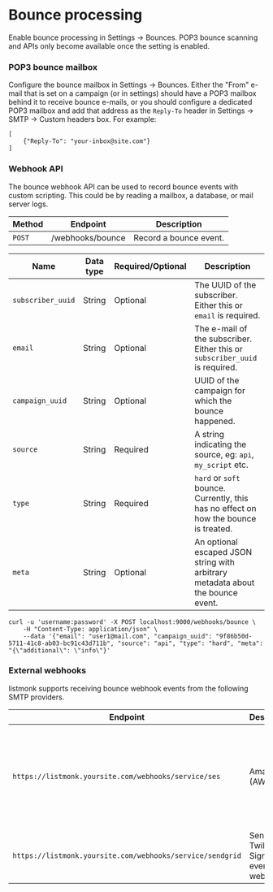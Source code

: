 # Bounce processing

Enable bounce processing in Settings -> Bounces. POP3 bounce scanning and APIs only become available once the setting is enabled.

### POP3 bounce mailbox
Configure the bounce mailbox in Settings -> Bounces. Either the "From" e-mail that is set on a campaign (or in settings) should have a POP3 mailbox behind it to receive bounce e-mails, or you should configure a dedicated POP3 mailbox and add that address as the `Reply-To` header in Settings -> SMTP -> Custom headers box. For example:

```
[
	{"Reply-To": "your-inbox@site.com"}
]

```

### Webhook API
The bounce webhook API can be used to record bounce events with custom scripting. This could be by reading a mailbox, a database, or mail server logs.

| Method | Endpoint         | Description            |
|--------|------------------|------------------------|
| `POST` | /webhooks/bounce | Record a bounce event. |


| Name              | Data type | Required/Optional | Description                                                                          |
|-------------------|-----------|-------------------|--------------------------------------------------------------------------------------|
| `subscriber_uuid` | String    | Optional          | The UUID of the subscriber. Either this or `email` is required.                      |
| `email`           | String    | Optional          | The e-mail of the subscriber. Either this or `subscriber_uuid` is required.          |
| `campaign_uuid`   | String    | Optional          | UUID of the campaign for which the bounce happened.                                  |
| `source`          | String    | Required          | A string indicating the source, eg: `api`, `my_script` etc.                          |
| `type`            | String    | Required          | `hard` or `soft` bounce. Currently, this has no effect on how the bounce is treated. |
| `meta`            | String    | Optional          | An optional escaped JSON string with arbitrary metadata about the bounce event.      |
 

```shell
curl -u 'username:password' -X POST localhost:9000/webhooks/bounce \
	-H "Content-Type: application/json" \
	--data '{"email": "user1@mail.com", "campaign_uuid": "9f86b50d-5711-41c8-ab03-bc91c43d711b", "source": "api", "type": "hard", "meta": "{\"additional\": \"info\"}'

```

### External webhooks
listmonk supports receiving bounce webhook events from the following SMTP providers.

| Endpoint                    | Description      |           |
|-----------------------------|------------------|-----------|
| `https://listmonk.yoursite.com/webhooks/service/ses`      | Amazon (AWS) SES | [More info](https://docs.mautic.org/en/channels/emails/bounce-management#amazon-webhook). Follow the same steps as Mautic but use your listmonk's endpoint instead. |
| `https://listmonk.yoursite.com/webhooks/service/sendgrid` | Sendgrid / Twilio Signed event webhook         | [More info](https://docs.sendgrid.com/for-developers/tracking-events/getting-started-event-webhook-security-features) |
